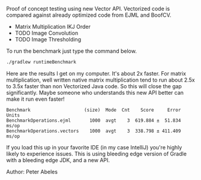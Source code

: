 Proof of concept testing using new Vector API. Vectorized code is compared against already optimized code from EJML and BoofCV.

* Matrix Multiplication IKJ Order
* TODO Image Convolution
* TODO Image Thresholding

To run the benchmark just type the command below.
```bash
./gradlew runtimeBenchmark
```

Here are the results I get on my computer. It's about 2x faster. For matrix multiplication, well written native matrix
multiplication tend to run about 2.5x to 3.5x faster than non Vectorized Java code. So this will close the gap
significantly. Maybe someone who understands this new API better can make it run even faster!

```
Benchmark                    (size)  Mode  Cnt    Score     Error  Units
BenchmarkOperations.ejml       1000  avgt    3  619.884 ±  51.834  ms/op
BenchmarkOperations.vectors    1000  avgt    3  338.798 ± 411.409  ms/op
```

If you load this up in your favorite IDE (in my case IntelliJ) you're highly likely to experience issues. This
is using bleeding edge version of Gradle with a bleeding edge JDK, and a new API.

Author:
Peter Abeles